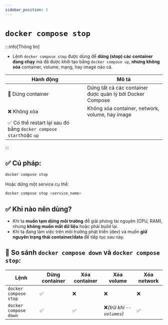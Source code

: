 ```yaml
---
sidebar_position: 3
---
```


# `docker compose stop`

:::info[Thông tin]

- Lệnh `docker compose stop` được dùng để **dừng (stop) các container đang chạy** mà đã được khởi tạo bằng `docker compose up`, **nhưng không xóa** container, volume, mạng, hay image nào cả.

| Hành động                                                         | Mô tả                                                     |
| ----------------------------------------------------------------- | --------------------------------------------------------- |
| 🛑 Dừng container                                                 | Dừng tất cả các container được quản lý bởi Docker Compose |
| ❌ Không xóa                                                      | Không xóa container, network, volume, hay image           |
| ✅ Có thể restart lại sau đó bằng `docker compose start`hoặc `up` |                                                           |

:::

## ✅ Cú pháp:

```bash
docker compose stop
```

Hoặc dừng một service cụ thể:

```bash
docker compose stop <service_name>
```

## ✅ Khi nào nên dùng?

- Khi ta **muốn tạm dừng môi trường** để giải phóng tài nguyên (CPU, RAM), nhưng **không muốn mất dữ liệu** hoặc phải build lại.
- Khi ta đang làm việc trên môi trường phát triển (dev) và muốn **giữ nguyên trạng thái container/data** để tiếp tục sau này.

## 🔁 So sánh `docker compose down` và `docker compose stop`:

| Lệnh                  | Dừng container | Xóa container | Xóa volume                | Xóa network |
| --------------------- | -------------- | ------------- | ------------------------- | ----------- |
| `docker compose stop` | ✅             | ❌            | ❌                        | ❌          |
| `docker compose down` | ✅             | ✅            | ❌*(trừ khi `--volumes`)* | ✅          |
